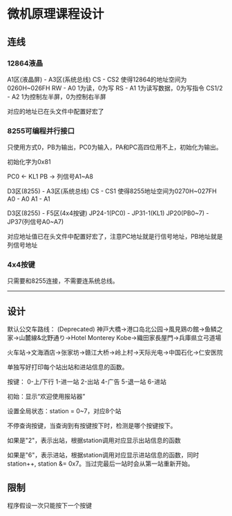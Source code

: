 # 微机原理课程设计

## 连线

### 12864液晶

A1区(液晶屏) - A3区(系统总线)
CS    -    CS2  使得12864的地址空间为0260H~026FH
RW    -    A0   1为读，0为写
RS    -    A1   1为读写数据，0为写指令
CS1/2  -   A2  1为控制左半屏，0为控制右半屏

对应的地址已在头文件中配置好宏了

### 8255可编程并行接口

只使用方式0，PB为输出，PC0为输入，PA和PC高四位用不上，初始化为输出。

初始化字为0x81

PC0 <- KL1
PB  -> 列信号A1~A8

D3区(8255)  -  A3区(系统总线)
CS    -    CS1   使得8255地址空间为0270H~027FH
A0    -    A0
A1    -    A1

D3区(8255)  -  F5区(4x4按键)
JP24-1(PC0)  -  JP31-1(KL1)
JP20(PB0~7)  -  JP37(列信号A0~A7)

对应地址值已在头文件中配置好宏了，注意PC地址就是行信号地址，PB地址就是列信号地址

### 4x4按键

只需要和8255连接，不需要连系统总线。

------

## 设计

默认公交车路线：
(Deprecated)
神戸大橋->港口岛北公园->風見鶏の館->鱼鳞之家->山麓線&北野通り->Hotel Monterey Kobe->織田家長屋門->兵庫県立弓道場

火车站->文海酒店->张家坊->赣江大桥->岭上村->天际光电->中国石化->仁安医院

单独写好打印每个站出站和进站信息的函数。

按键：
0-上/下行
1-进一站
2-出站
4-广告
5-退一站
6-进站

初始：显示“欢迎使用报站器”

设置全局状态：station = 0~7，对应8个站

不停查询按键，当查询到有按键按下时，检测是哪个按键按下。

如果是"2"，表示出站，根据station调用对应显示出站信息的函数

如果是"6"，表示进站，根据station调用对应显示进站信息的函数，同时station++, station &= 0x7。当过完最后一站时会从第一站重新开始。

## 限制

程序假设一次只能按下一个按键
